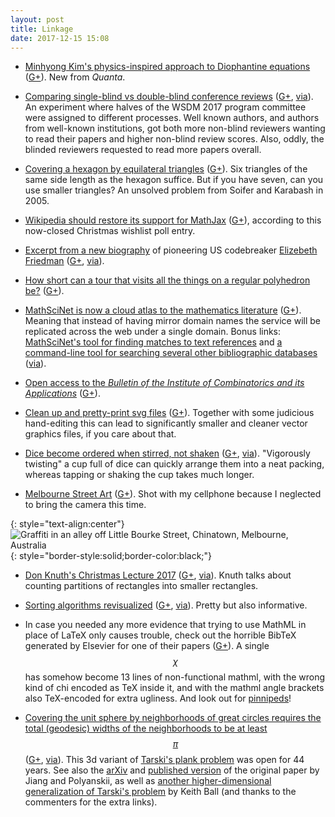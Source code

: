 ```yaml
---
layout: post
title: Linkage
date: 2017-12-15 15:08
---
```

* [Minhyong Kim's physics-inspired approach to Diophantine equations](https://www.quantamagazine.org/secret-link-uncovered-between-pure-math-and-physics-20171201/) ([G+](https://plus.google.com/100003628603413742554/posts/d8dAgkkoWGd)). New from _Quanta_.

* [Comparing single-blind vs double-blind conference reviews](https://research.googleblog.com/2017/11/understanding-bias-in-peer-review.html) ([G+](https://plus.google.com/100003628603413742554/posts/XgvzjiqiBBB), [via](https://news.ycombinator.com/item?id=15819495)). An experiment where halves of the WSDM 2017 program committee were assigned to different processes. Well known authors, and authors from well-known institutions, got both more non-blind reviewers wanting to read their papers and higher non-blind review scores. Also, oddly, the blinded reviewers requested to read more papers overall.

* [Covering a hexagon by equilateral triangles](https://mathoverflow.net/q/134430/440) ([G+](https://plus.google.com/100003628603413742554/posts/Dot8cSsB73m)). Six triangles of the same side length as the hexagon suffice. But if you have seven, can you use smaller triangles? An unsolved problem from Soifer and Karabash in 2005.

* [Wikipedia should restore its support for MathJax](https://meta.wikimedia.org/wiki/2017_Community_Wishlist_Survey/Reading/Functional_and_beautiful_math_for_everyone) ([G+](https://plus.google.com/100003628603413742554/posts/C1XpaDrye2k)), according to this now-closed Christmas wishlist poll entry.

* [Excerpt from a new biography](https://longreads.com/2017/10/11/the-woman-who-smashed-codes-americas-secret-weapon-in-world-war-ii/) of pioneering US codebreaker [Elizebeth Friedman](https://en.wikipedia.org/wiki/Elizebeth_Smith_Friedman) ([G+](https://plus.google.com/100003628603413742554/posts/KXnd8kgL8Z7), [via](https://www.metafilter.com/170898/JVESN-EENET-HRWTA-EOHA-OVRAT)).

* [How short can a tour that visits all the things on a regular polyhedron be?](http://www.se16.info/js/circumnavcubetetra.htm) ([G+](https://plus.google.com/100003628603413742554/posts/NYTTQfq97Qk)).

* [MathSciNet is now a cloud atlas to the mathematics literature](https://blogs.ams.org/beyondreviews/2017/12/06/mathscinet-is-now-a-cloud-atlas-to-the-mathematics-literature/) ([G+](https://plus.google.com/100003628603413742554/posts/CFe2RF5wFep)). Meaning that instead of having mirror domain names the service will be replicated across the web under a single domain. Bonus links: [MathSciNet's tool for finding matches to text references](https://mathscinet.ams.org/mref) and [a command-line tool for searching several other bibliographic databases](https://github.com/ekmartin/bibtex-search) ([via](https://news.ycombinator.com/item?id=15817657)).

* [Open access to the _Bulletin of the Institute of Combinatorics and its Applications_](http://luca-giuzzi.unibs.it/ICA/Issues/) ([G+](https://plus.google.com/100003628603413742554/posts/2A1fV6DqJzU)).

* [Clean up and pretty-print svg files](https://spin.atomicobject.com/2016/11/10/svgo-compressing-svg-images/) ([G+](https://plus.google.com/100003628603413742554/posts/SgBEvy7wxwp)). Together with some judicious hand-editing this can lead to significantly smaller and cleaner vector graphics files, if you care about that.

* [Dice become ordered when stirred, not shaken](https://physics.aps.org/articles/v10/130) ([G+](https://plus.google.com/100003628603413742554/posts/6pLagy1vUmu), [via](https://www.improbable.com/2017/12/10/dicey-and-then-some-stirred-not-shaken-physics/)). "Vigorously twisting" a cup full of dice can quickly arrange them into a neat packing, whereas tapping or shaking the cup takes much longer.

* [Melbourne Street Art](http://www.ics.uci.edu/~eppstein/pix/melbourne/index.html) ([G+](https://plus.google.com/100003628603413742554/posts/faKGBUBzoQX)). Shot with my cellphone because I neglected to bring the camera this time.

{: style="text-align:center"}
![Graffiti in an alley off Little Bourke Street, Chinatown, Melbourne, Australia](http://www.ics.uci.edu/~eppstein/pix/melbourne/ChinatownAlley-m.jpg){: style="border-style:solid;border-color:black;"}

* [Don Knuth's Christmas Lecture 2017](https://www.youtube.com/watch?v=BxQw4CdxLr8) ([G+](https://plus.google.com/100003628603413742554/posts/isNN76p9UWp), [via](https://news.ycombinator.com/item?id=15898919)). Knuth talks about counting partitions of rectangles into smaller rectangles.

* [Sorting algorithms revisualized](https://imgur.com/gallery/GD5gi) ([G+](https://plus.google.com/100003628603413742554/posts/cy2c2fTkNzY), [via](https://plus.google.com/+JeffErickson/posts/W2TA9p9JSYN)). Pretty but also informative.

* In case you needed any more evidence that trying to use MathML in place of LaTeX only causes trouble, check out the horrible BibTeX generated by Elsevier for one of their papers ([G+](https://plus.google.com/100003628603413742554/posts/E68gsmdTNeJ)). A single $$\chi$$ has somehow become 13 lines of non-functional mathml, with the wrong kind of chi encoded as TeX inside it, and with the mathml angle brackets also TeX-encoded for extra ugliness. And look out for [pinnipeds](http://wondermark.com/1k62/)!

* [Covering the unit sphere by neighborhoods of great circles requires the total (geodesic) widths of the neighborhoods to be at least $$\pi$$](https://www.eurekalert.org/pub_releases/2017-12/miop-mc4121217.php) ([G+](https://plus.google.com/100003628603413742554/posts/DpSbpFbiRVU), [via](https://plus.google.com/114992454076690518209/posts/hpZPAUJQ7a4)). This 3d variant of [Tarski's plank problem](https://en.wikipedia.org/wiki/Tarski%27s_plank_problem) was open for 44 years. See also the [arXiv](https://arxiv.org/abs/1703.10550) and [published version](https://doi.org/10.1007/s00039-017-0427-6) of the original paper by Jiang and Polyanskii, as well as [another higher-dimensional generalization of Tarski's problem](https://arxiv.org/abs/math/9201218) by Keith Ball (and thanks to the commenters for the extra links).